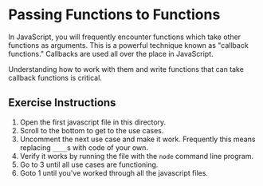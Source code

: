 # Passing Functions to Functions

In JavaScript, you will frequently encounter functions which take other
functions as arguments. This is a powerful technique known as "callback
functions." Callbacks are used all over the place in JavaScript.

Understanding how to work with them and write functions that can take callback
functions is critical.

## Exercise Instructions

1. Open the first javascript file in this directory.
2. Scroll to the bottom to get to the use cases.
3. Uncomment the next use case and make it work. Frequently this means replacing
   `____`s with code of your own.
4. Verify it works by running the file with the `node` command line program.
5. Go to 3 until all use cases are functioning.
6. Goto 1 until you've worked through all the javascript files.
